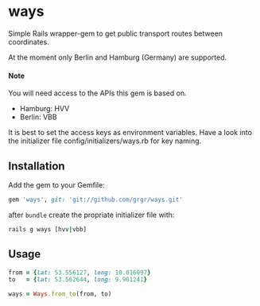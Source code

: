 # ways
Simple Rails wrapper-gem to get public transport routes between coordinates. 

At the moment only Berlin and Hamburg (Germany) are supported.

#### Note
You will need access to the APIs this gem is based on.
* Hamburg: HVV
* Berlin: VBB

It is best to set the access keys as environment variables. Have a look into the initializer file config/initializers/ways.rb for key naming. 


## Installation

Add the gem to your Gemfile:

```ruby
gem 'ways', git: 'git://github.com/grgr/ways.git'
```

after `bundle` create the propriate initializer file with:

```bash
rails g ways [hvv|vbb]
```

## Usage
```ruby
from = {lat: 53.556127, long: 10.016097}
to   = {lat: 53.562644, long: 9.961241}

ways = Ways.from_to(from, to)
```
